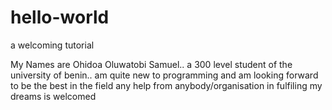 # hello-world
a welcoming tutorial

My Names are Ohidoa Oluwatobi Samuel.. a 300 level student of the university of benin..
am quite new to programming and am looking forward to be the best in the field
any help from anybody/organisation in fulfiling my dreams is welcomed
